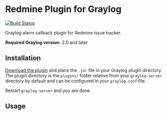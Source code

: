 # Redmine Plugin for Graylog

[![Build Status](https://travis-ci.org/https://github.com/sidvi1/graylog-redmine-plugin.git.svg?branch=master)](https://travis-ci.org/https://github.com/sidvi1/graylog-redmine-plugin.git)

Graylog alarm callback plugin for Redmine issue tracker.

**Required Graylog version:** 2.0 and later

Installation
------------

[Download the plugin](https://github.com/https://github.com/sidvi1/graylog-redmine-plugin.git/releases)
and place the `.jar` file in your Graylog plugin directory. The plugin directory
is the `plugins/` folder relative from your `graylog-server` directory by default
and can be configured in your `graylog.conf` file.

Restart `graylog-server` and you are done.

Usage
-----

